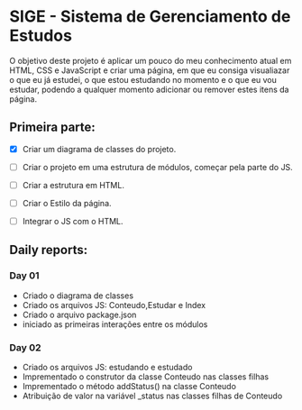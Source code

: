# SIGE - Sistema de Gerenciamento de Estudos
O objetivo deste projeto é aplicar um pouco do meu conhecimento atual em HTML, CSS e JavaScript e  criar uma página, em que eu consiga visualiazar o que eu já estudei, o que estou estudando no momento e o que eu vou estudar, podendo a qualquer momento adicionar ou remover estes itens da página.

## Primeira parte:
- [x] Criar um diagrama de classes do  projeto.
- [ ] Criar o projeto em uma estrutura de módulos, começar pela parte do JS.
- [ ] Criar a estrutura em HTML.
- [ ] Criar o Estilo da página.
- [ ] Integrar o JS com o HTML.


## Daily reports:
 
 
 ### Day 01
- Criado o diagrama de classes
- Criado os arquivos JS: Conteudo,Estudar e Index
- Criado o arquivo package.json
- iniciado as primeiras interações entre os módulos

 ### Day 02
 - Criado os arquivos JS: estudando e estudado
 - Imprementado o construtor da classe Conteudo nas classes filhas
 - Imprementado o método addStatus() na classe Conteudo
 - Atribuição de valor na variável _status nas  classes filhas de Conteudo
